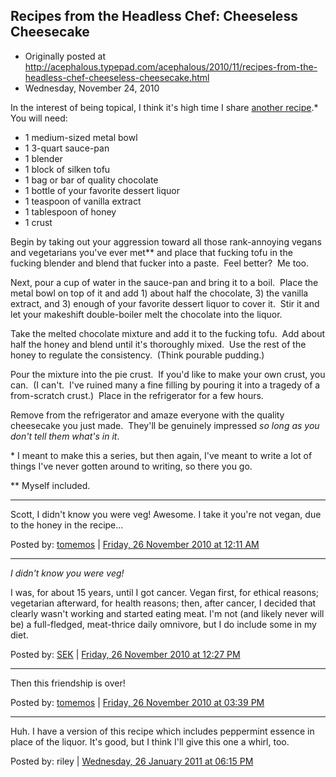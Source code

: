 ## Recipes from the Headless Chef: Cheeseless Cheesecake

 * Originally posted at http://acephalous.typepad.com/acephalous/2010/11/recipes-from-the-headless-chef-cheeseless-cheesecake.html
 * Wednesday, November 24, 2010

In the interest of being topical, I think it's high time I share [another recipe](http://acephalous.typepad.com/acephalous/2009/11/recipes-from-the-headless-chef-chorizo-cilantro-chili.html).\*  You will need:

*   1 medium-sized metal bowl
*   1 3-quart sauce-pan
*   1 blender
*   1 block of silken tofu
*   1 bag or bar of quality chocolate
*   1 bottle of your favorite dessert liquor
*   1 teaspoon of vanilla extract
*   1 tablespoon of honey
*   1 crust

Begin by taking out your aggression toward all those rank-annoying vegans and vegetarians you've ever met\*\* and place that fucking tofu in the fucking blender and blend that fucker into a paste.  Feel better?  Me too. 

Next, pour a cup of water in the sauce-pan and bring it to a boil.  Place the metal bowl on top of it and add 1) about half the chocolate, 3) the vanilla extract, and 3) enough of your favorite dessert liquor to cover it.  Stir it and let your makeshift double-boiler melt the chocolate into the liquor. 

Take the melted chocolate mixture and add it to the fucking tofu.  Add about half the honey and blend until it's thoroughly mixed.  Use the rest of the honey to regulate the consistency.  (Think pourable pudding.)

Pour the mixture into the pie crust.  If you'd like to make your own crust, you can.  (I can't.  I've ruined many a fine filling by pouring it into a tragedy of a from-scratch crust.)  Place in the refrigerator for a few hours.

Remove from the refrigerator and amaze everyone with the quality cheesecake you just made.  They'll be genuinely impressed _so long as you don't tell them what's in it_. 

\* I meant to make this a series, but then again, I've meant to write a lot of things I've never gotten around to writing, so there you go.

\*\* Myself included.

* * *

Scott, I didn't know you were veg! Awesome. I take it you're not vegan, due to the honey in the recipe...

Posted by: [tomemos](http://tomemos.wordpress.com) | [Friday, 26 November 2010 at 12:11 AM](http://acephalous.typepad.com/acephalous/2010/11/recipes-from-the-headless-chef-cheeseless-cheesecake.html?cid=6a00d8341c2df453ef0147e0298525970b#comment-6a00d8341c2df453ef0147e0298525970b)

* * *

_I didn't know you were veg!_

I was, for about 15 years, until I got cancer.  Vegan first, for ethical reasons; vegetarian afterward, for health reasons; then, after cancer, I decided that clearly wasn't working and started eating meat.  I'm not (and likely never will be) a full-fledged, meat-thrice daily omnivore, but I do include some in my diet.

Posted by: [SEK](http://acephalous.typepad.com) | [Friday, 26 November 2010 at 12:27 PM](http://acephalous.typepad.com/acephalous/2010/11/recipes-from-the-headless-chef-cheeseless-cheesecake.html?cid=6a00d8341c2df453ef0147e02cc91f970b#comment-6a00d8341c2df453ef0147e02cc91f970b)

* * *

Then this friendship is over!

Posted by: [tomemos](http://tomemos.wordpress.com) | [Friday, 26 November 2010 at 03:39 PM](http://acephalous.typepad.com/acephalous/2010/11/recipes-from-the-headless-chef-cheeseless-cheesecake.html?cid=6a00d8341c2df453ef0147e02d902b970b#comment-6a00d8341c2df453ef0147e02d902b970b)

* * *

Huh. I have a version of this recipe which includes peppermint essence in place of the liquor. It's good, but I think I'll give this one a whirl, too.  

Posted by: riley | [Wednesday, 26 January 2011 at 06:15 PM](http://acephalous.typepad.com/acephalous/2010/11/recipes-from-the-headless-chef-cheeseless-cheesecake.html?cid=6a00d8341c2df453ef0147e201c1c0970b#comment-6a00d8341c2df453ef0147e201c1c0970b)

